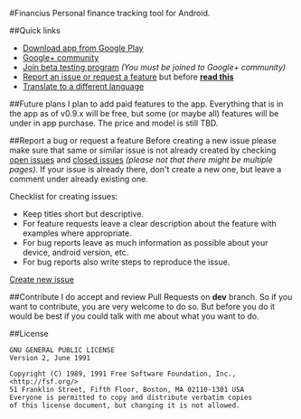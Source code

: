 #Financius
Personal finance tracking tool for Android.

##Quick links
- [Download app from Google Play][1]
- [Google+ community][2]
- [Join beta testing program][3] *(You must be joined to Google+ community)*
- [Report an issue or  request a feature][4] but before **[read this](#report-a-bug-or-request-a-feature)**
- [Translate to a different language][7]

##Future plans
I plan to add paid features to the app. Everything that is in the app as of v0.9.x will be free, but some (or maybe all)
features will be under in app purchase. The price and model is still TBD.

##Report a bug or request a feature
Before creating a new issue please make sure that same or similar issue is not already created by checking 
[open issues][5] and [closed issues][6] *(please not that there might be multiple pages)*. If your issue is already 
there, don't create a new one, but leave a comment under already existing one.

Checklist for creating issues:

- Keep titles short but descriptive.
- For feature requests leave a clear description about the feature with examples where appropriate.
- For bug reports leave as much information as possible about your device, android version, etc.
- For bug reports also write steps to reproduce the issue.

[Create new issue][4]

##Contribute
I do accept and review Pull Requests on **dev** branch. So if you want to contribute, you are very welcome to do so. But before you do it would be best if you could talk with me about what you want to do.

##License
```
GNU GENERAL PUBLIC LICENSE
Version 2, June 1991

Copyright (C) 1989, 1991 Free Software Foundation, Inc., <http://fsf.org/>
51 Franklin Street, Fifth Floor, Boston, MA 02110-1301 USA
Everyone is permitted to copy and distribute verbatim copies
of this license document, but changing it is not allowed.
```

[1]: https://play.google.com/store/apps/details?id=com.code44.finance
[2]: https://plus.google.com/communities/105052097023793642366
[3]: https://play.google.com/apps/testing/com.code44.finance
[4]: https://github.com/mvarnagiris/financius-public/issues/new
[5]: https://github.com/mvarnagiris/financius-public/issues?state=open
[6]: https://github.com/mvarnagiris/financius-public/issues?state=closed
[7]: https://crowdin.com/project/financius
